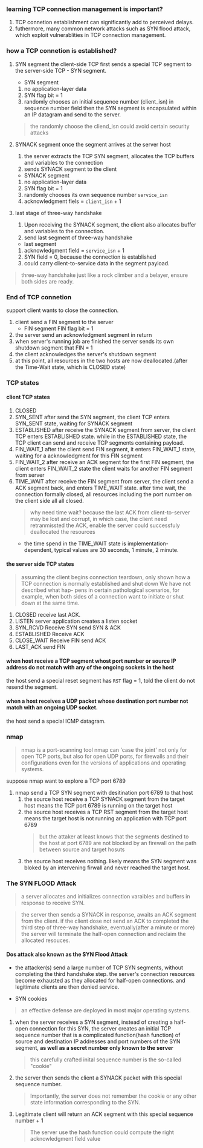 ### learning TCP connection management is important?
1. TCP connetion establishment can significantly add to perceived delays.
2. futhermore, many common network attacks such as SYN flood attack, which exploit vulnerablities in TCP connection management.

### how a TCP connetion is established?

1. SYN segment
   the client-side TCP first sends a special TCP segment to the server-side TCP - SYN segment.
   - SYN segment
   1. no application-layer data
   2. SYN flag bit = 1
   3. randomly chooses an initial sequence number (client_isn) in sequence number field
   then the SYN segment is encapsulated within an IP datagram and send to the server.
   
   > the randomly choose the cliend_isn could avoid certain security attacks

2. SYNACK segment
   once the segment arrives at the server host
   1. the server extracts the TCP SYN segment, allocates the TCP buffers and variables to the connection
   2. sends SYNACK segment to the client
   - SYNACK segment
   1. no application-layer data
   2. SYN flag bit = 1
   3. randomly chooses its own sequence number `service_isn`
   4. acknowledgment fiels = `client_isn` + 1

3. last stage of three-way handshake
   1. Upon receiving the SYNACK segment, the client also allocates buffer and variables to the connection.
   2. send last segment of three-way handshake
   - last segment
   1. acknowledgment field = `service_isn` + 1
   2. SYN field = 0, because the connection is established
   3. could carry client-to-service data in the segment payload.
   
> three-way handshake just like a rock climber and a belayer, ensure both sides are ready.

### End of TCP connetion

support client wants to close the connection.
1. client send a FIN segment to the server
   - FIN segment
     FIN flag bit = 1
2. the server send an acknowledgment segment in return 
3. when server's running job are finished
   the server sends its own shutdown segment that FIN = 1
4. the client acknowledges the server's shutdown segment
5. at this point, all resources in the two hosts are now deallocated.(after the Time-Wait state, which is CLOSED state)

### TCP states
#### client TCP states
1. CLOSED
2. SYN_SENT
   after send the SYN segment, the client TCP enters SYN_SENT state, waiting for SYNACK segment
3. ESTABLISHED
   after receive the SYNACK segment from server, the client TCP enters ESTABLISHED state.
   while in the ESTABLISHED state, the TCP client can send and receive TCP segments containing payload.
4. FIN_WAIT_1
   after the client send FIN segment, it enters FIN_WAIT_1 state, waiting for a acknowledgment for this FIN segment
5. FIN_WAIT_2
   after receive an ACK segment for the first FIN segment, the client enters FIN_WAIT_2 state
   the client waits for another FIN segment from server
6. TIME_WAIT
   after receive the FIN segment from server, the client send a ACK segment back, and enters TIME_WAIT state.
   after time wait, the connection formally closed, all resources including the port number on the client side all all closed.
   > why need time wait?
   > because the last ACK from client-to-server may be lost and corrupt, in which case, the client need retranmissted the ACK, enable the server could successfuly deallocated the resources
   - the time spend in the TIME_WAIT state is implementation-dependent, typical values are 30 seconds, 1 minute, 2 minute.

#### the server side TCP states
> assuming the client begins connection teardown, only shown how a TCP connection is normally established and shut down
> We have not described what hap- pens in certain pathological scenarios, for example, when both sides of a connection want to initiate or shut down at the same time.

1. CLOSED
   receive last ACK.
2. LISTEN
   server application creates a listen socket
3. SYN_RCVD
   Receive SYN
   send SYN & ACK
4. ESTABLISHED
   Receive ACK
5. CLOSE_WAIT
   Receive FIN
   send ACK
6. LAST_ACK
   send FIN
   
#### when host receive a TCP segment whost port number or source IP address do not match with any of the ongoing sockets in the host
the host send a special reset segment has `RST` flag = 1, told the client do not resend the segment.

#### when a host receives a UDP packet whose destination port number not match with an ongoing UDP socket.
the host send a special ICMP datagram.

### nmap
> nmap is a port-scanning tool
> nmap can 'case the joint' not only for open TCP ports, but also for open UDP ports, for firewalls and their configurations
> even for the versions of applications and operating systems.

suppose nmap want to explore a TCP port 6789
1. nmap send a TCP SYN segment with desitination port 6789 to that host
   1. the source host receive a TCP SYNACK segment from the target host
      means the TCP port 6789 is running on the target host
   2. the source host receives a TCP RST segment from the target host
      means the target host is not running an application with TCP port 6789
      > but the attaker at least knows that the segments destined to the host at port 6789 are not blocked by an firewall on the path between source and target hosuts
   3. the source host receives nothing.
      likely means the SYN segment was bloked by an intervening firwall and never reached the target host.
      
### The SYN FLOOD Attack      

> a server allocates and initializes connection varaibles and buffers in response to receive SYN.

> the server then sends a SYNACK in response, awaits an ACK segment from the client.
> if the client dose not send an ACK to completed the third step of three-way handshake,
> eventually(after a minute or more) the server will terminate the half-open connection and reclaim the allocated resouces.

#### Dos attack also known as the SYN Flood Attack
- the attacker(s) send a large number of TCP SYN segments, without completing the third handshake step.
  the server's connection resources become exhausted as they allocated for half-open connections.
  and legitimate clients are then denied service.
  
- SYN cookies
> an effective defense are deployed in most major operating systems.

1. when the server receives a SYN segment, instead of creating a half-open connection for this SYN, 
   the server creates an initial TCP sequence number that is a complicated function(hash function) of source and
   destination IP addresses and port numbers of the SYN segment, **as well as a secret number only known to the server**
   > this carefully crafted inital sequence number is the so-called "cookie"
   
2. the server then sends the client a SYNACK packet with this special sequence number.
   > Importantly, the server does not remember the cookie or any other state information corresponding to the SYN.

3. Legitimate client will return an ACK segment with this special sequence number + 1
   > The server use the hash function could compute the right acknowledgment field value

